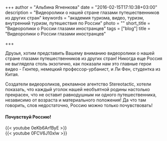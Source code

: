 +++
author = "Альбина Ягненкова"
date = "2016-02-15T17:10:38+03:00"
description = "Видеоролики о нашей стране глазами путешественников из других стран"
keywords = "академия туризма, видео, туризм, внутренний туризм, путешествия по России"
photo = ""
short_title = "Видеоролики о России глазами иностранцев"
tags = ["blog"]
title = "Видеоролики о России глазами иностранцев"

+++

Друзья, хотим представить Вашему вниманию видеоролики о нашей стране глазами путешественников из других стран! Никогда еще Россия не выглядела столь экзотично, как показали нам это главные герои видео - Гюнтер, немецкий профессор-урбанист, и Ли Фен, студентка из Китая. 

Создатели видеороликов, рекламное агентство Stereotactic, хотели показать, что каждый уголок нашей необъятной родины настолько прекрасен, что не оставит равнодушным ни одного путешественника, независимо от возраста и материального положения! Да что там говорить, слов недостаточно, Россию можно только почувствовать!

#### Почувствуй Россию!

<div class="row">
  <div class="col-md-6">{{< youtube 0eKb6ArfByE >}}</div>
  <div class="col-md-6">{{< youtube 0FCV6J10xlw >}}</div>
</div>